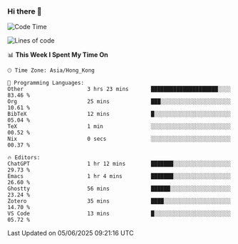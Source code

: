 ### Hi there 👋

<!--
**nicehiro/nicehiro** is a ✨ _special_ ✨ repository because its `README.md` (this file) appears on your GitHub profile.

Here are some ideas to get you started:

- 🔭 I’m currently working on ...
- 🌱 I’m currently learning ...
- 👯 I’m looking to collaborate on ...
- 🤔 I’m looking for help with ...
- 💬 Ask me about ...
- 📫 How to reach me: ...
- 😄 Pronouns: ...
- ⚡ Fun fact: ...
-->

<!--START_SECTION:waka-->
![Code Time](http://img.shields.io/badge/Code%20Time-699%20hrs%2031%20mins-blue)

![Lines of code](https://img.shields.io/badge/From%20Hello%20World%20I%27ve%20Written-1.7%20million%20lines%20of%20code-blue)

📊 **This Week I Spent My Time On** 

```text
🕑︎ Time Zone: Asia/Hong_Kong

💬 Programming Languages: 
Other                    3 hrs 23 mins       █████████████████████░░░░   83.46 % 
Org                      25 mins             ███░░░░░░░░░░░░░░░░░░░░░░   10.61 % 
BibTeX                   12 mins             █░░░░░░░░░░░░░░░░░░░░░░░░   05.04 % 
TeX                      1 min               ░░░░░░░░░░░░░░░░░░░░░░░░░   00.52 % 
Nix                      0 secs              ░░░░░░░░░░░░░░░░░░░░░░░░░   00.37 % 

🔥 Editors: 
ChatGPT                  1 hr 12 mins        ███████░░░░░░░░░░░░░░░░░░   29.73 % 
Emacs                    1 hr 4 mins         ███████░░░░░░░░░░░░░░░░░░   26.60 % 
Ghostty                  56 mins             ██████░░░░░░░░░░░░░░░░░░░   23.24 % 
Zotero                   35 mins             ████░░░░░░░░░░░░░░░░░░░░░   14.70 % 
VS Code                  13 mins             █░░░░░░░░░░░░░░░░░░░░░░░░   05.72 % 
```


 Last Updated on 05/06/2025 09:21:16 UTC
<!--END_SECTION:waka-->
